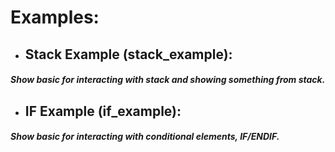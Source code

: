 # Examples:

- ## Stack Example (stack_example): 
##### Show basic for interacting with stack and showing something from stack.
- ## IF Example (if_example):
##### Show basic for interacting with conditional elements, IF/ENDIF.

